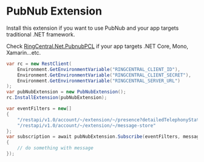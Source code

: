 # PubNub Extension

Install this extension if you want to use PubNub and your app targets traditional .NET framework.

Check [RingCentral.Net.PubnubPCL](../RingCentral.Net.PubnubPCL) if your app targets .NET Core, Mono, Xamarin...etc.


```cs
var rc = new RestClient(
    Environment.GetEnvironmentVariable("RINGCENTRAL_CLIENT_ID"),
    Environment.GetEnvironmentVariable("RINGCENTRAL_CLIENT_SECRET"),
    Environment.GetEnvironmentVariable("RINGCENTRAL_SERVER_URL")
);
var pubNubExtension = new PubNubExtension();
rc.InstallExtension(pubNubExtension);

var eventFilters = new[]
{
    "/restapi/v1.0/account/~/extension/~/presence?detailedTelephonyState=true",
    "/restapi/v1.0/account/~/extension/~/message-store"
};
var subscription = await pubNubExtension.Subscribe(eventFilters, message =>
{
    // do something with message
});
```
